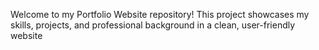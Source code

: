 
Welcome to my Portfolio Website repository! This project showcases my skills, projects, and professional background in a clean, user-friendly website
